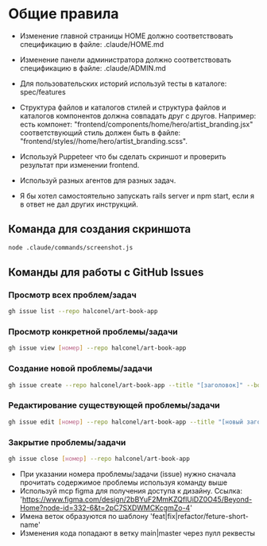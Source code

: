 # Общие правила

- Изменение главной страницы HOME должно соответствовать спецификацию в файле: .claude/HOME.md

- Изменение панели администратора должно соответствовать спецификацию в файле: .claude/ADMIN.md

- Для пользовательских историй используй тесты в каталоге: spec/features

- Структура файлов и каталогов стилей и структура файлов и каталогов компонентов должна совпадать друг с другов. Например: есть компонет: "frontend/components/home/hero/artist_branding.jsx" соответствующий стиль должен быть в файле: "frontend/styles//home/hero/artist_branding.scss".

- Используй Puppeteer что бы сделать скриншот и проверить результат при изменении frontend.

- Используй разных агентов для разных задач.

- Я бы хотел самостоятельно запускать rails server и npm start, если я в ответ не дал других инструкций.

## Команда для создания скриншота

```bash
node .claude/commands/screenshot.js
```

## Команды для работы с GitHub Issues

### Просмотр всех проблем/задач
```bash
gh issue list --repo halconel/art-book-app
```

### Просмотр конкретной проблемы/задачи
```bash
gh issue view [номер] --repo halconel/art-book-app
```

### Создание новой проблемы/задачи
```bash
gh issue create --repo halconel/art-book-app --title "[заголовок]" --body "[описание]" --label "[метка]"
```

### Редактирование существующей проблемы/задачи
```bash
gh issue edit [номер] --repo halconel/art-book-app --title "[новый заголовок]" --body "[новое описание]"
```

### Закрытие проблемы/задачи
```bash
gh issue close [номер] --repo halconel/art-book-app
```

- При указании номера проблемы/задачи (issue) нужно сначала прочитать содержимое проблемы используя команду выше
- Используй mcp figma для получения доступа к дизайну. Cсылка: 'https://www.figma.com/design/2bBYuF2MmKZQflUiDZ0O45/Beyond-Home?node-id=332-6&t=2pC7SXDWMCKcgmZo-4'
- Имена веток образуются по шаблону 'feat|fix|refactor/feture-short-name'
- Изменения кода попадают в ветку main|master через пулл реквесты